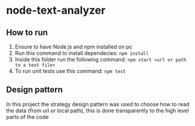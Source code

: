 # node-text-analyzer

## How to run
1. Ensure to have Node.js and npm installed on pc
2. Run this command to install dependecies: `npm install`
3. Inside this folder run the following command: `npm start <url or path to a text file>`
4. To run unit tests use this command: `npm test`

## Design pattern
In this project the strategy design pattern was used to choose how to read the data (from url or local path), this is done transparently to the high level parts of the code